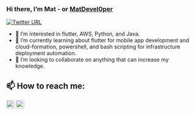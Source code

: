### Hi there, I’m Mat - or [MatDevel0per][website]

[![Twitter URL](https://img.shields.io/twitter/url/https/twitter.com/MDevel0per.svg?style=social&label=Follow%20%40MatDevel0per)](https://twitter.com/MDevel0per)

- 👀 I’m interested in flutter, AWS, Python, and Java.
- 🌱 I’m currently learning about flutter for mobile app development and cloud-formation, powershell, and bash scripting for infrastructure deployment automation.
- 💞️ I’m looking to collaborate on anything that can increase my knowledge.
## 📫 How to reach me:

[<img align="left" alt="Mat | LinkedIn" width="22px" src="https://cdn.jsdelivr.net/npm/simple-icons@v3/icons/linkedin.svg" />][linkedin]
[<img align="left" alt="MatDevel0per | Twitter" width="22px" src="https://cdn.jsdelivr.net/npm/simple-icons@v3/icons/twitter.svg" />][twitter]

[website]: https://github.com/MatDevel0per
[linkedin]: https://www.linkedin.com/in/matthew-bower-6747641b1/
[twitter]: https://twitter.com/MDevel0per
